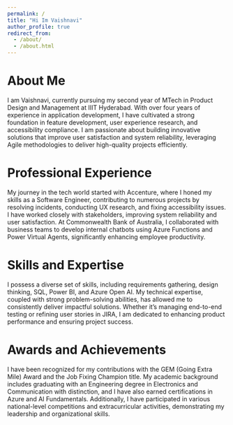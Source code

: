 ```yaml
---
permalink: /
title: "Hi Im Vaishnavi"
author_profile: true
redirect_from: 
  - /about/
  - /about.html
---
```

# About Me

I am Vaishnavi, currently pursuing my second year of MTech in Product Design and Management at IIIT Hyderabad. With over four years of experience in application development, I have cultivated a strong foundation in feature development, user experience research, and accessibility compliance. I am passionate about building innovative solutions that improve user satisfaction and system reliability, leveraging Agile methodologies to deliver high-quality projects efficiently. 

# Professional Experience

My journey in the tech world started with Accenture, where I honed my skills as a Software Engineer, contributing to numerous projects by resolving incidents, conducting UX research, and fixing accessibility issues. I have worked closely with stakeholders, improving system reliability and user satisfaction. At Commonwealth Bank of Australia, I collaborated with business teams to develop internal chatbots using Azure Functions and Power Virtual Agents, significantly enhancing employee productivity.

# Skills and Expertise

I possess a diverse set of skills, including requirements gathering, design thinking, SQL, Power BI, and Azure Open AI. My technical expertise, coupled with strong problem-solving abilities, has allowed me to consistently deliver impactful solutions. Whether it’s managing end-to-end testing or refining user stories in JIRA, I am dedicated to enhancing product performance and ensuring project success.

 # Awards and Achievements

I have been recognized for my contributions with the GEM (Going Extra Mile) Award and the Job Fixing Champion title. My academic background includes graduating with an Engineering degree in Electronics and Communication with distinction, and I have also earned certifications in Azure and AI Fundamentals. Additionally, I have participated in various national-level competitions and extracurricular activities, demonstrating my leadership and organizational skills.
